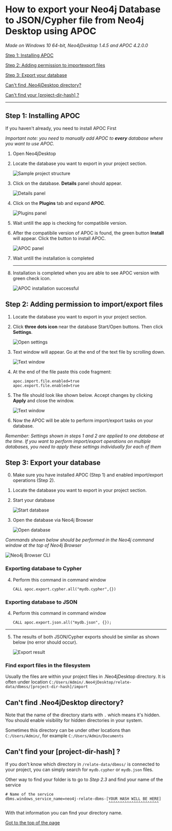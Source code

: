 # How to export your Neo4j Database to JSON/Cypher file from Neo4j Desktop using APOC

*Made on Windows 10 64-bit, Neo4jDesktop 1.4.5 and APOC 4.2.0.0*

[Step 1: Installing APOC](#step-1-installing-apoc)

[Step 2: Adding permission to importexport files](#step-2-adding-permission-to-importexport-files)

[Step 3: Export your database](#step-3-export-your-database)

[Can't find .Neo4jDesktop directory?](#cant-find-neo4jdesktop-directory)

[Can't find your [project-dir-hash] ?](#cant-find-your-project-dir-hash)

***

## Step 1: Installing APOC

If you haven't already, you need to install APOC First

*Important note: you need to manually add APOC to **every** database where you want to use APOC.*

1. Open Neo4jDesktop
2. Locate the database you want to export in your project section.

   ![Sample project structure](./img/1_1.png "Sample project structure")
3. Click on the database. **Details** panel should appear.

   ![Details panel](./img/1_2.png "Details panel")
4. Click on the **Plugins** tab and expand **APOC**.

   ![Plugins panel](./img/1_3.png "Plugins panel")
5. Wait untill the app is checking for compatibile version.
6. After the compatibile version of APOC is found, the green button **Install** will appear. Click the button to install APOC.

   ![APOC panel](./img/1_4.png "APOC panel")
7. Wait untill the installation is completed
   ___ 
8. Installation is completed when you are able to see APOC version with green check icon.

   ![APOC installation successful](./img/1_5.png "APOC installation successful")

## Step 2: Adding permission to import/export files

1. Locate the database you want to export in your project section.
2. Click **three dots icon** near the database Start/Open buttons. Then click **Settings**. 

   ![Open settings](./img/2_1.png "Open settings")
3. Text window will appear. Go at the end of the text file by scrolling down.

   ![Text window](./img/2_2.png "Text window")
4. At the end of the file paste this code fragment:
    ```
    apoc.import.file.enabled=true
    apoc.export.file.enabled=true
    ```
5. The file should look like shown below. Accept changes by clicking **Apply** and close the window.

   ![Text window](./img/2_3.png "Text window")
6. Now the APOC will be able to perform import/export tasks on your database. 

*Remember: Settings shown in steps 1 and 2 are applied to one database at the time. If you want to perform import/export operations on multiple databases, you need to apply these settings individually for each of them*

## Step 3: Export your database

0. Make sure you have installed APOC (Step 1) and enabled import/export operations (Step 2).
1. Locate the database you want to export in your project section.
2. Start your database

    ![Start database](./img/3_1.png "Start database")
3. Open the database via Neo4j Browser

   ![Open database](./img/3_2.png "Open database")

*Commands shown below should be performed in the Neo4j command window at the top of Neo4j Browser*

![Neo4j Browser CLI](./img/3_3.png "Neo4j Browser CLI")

### Exporting database to Cypher

4. Perform this command in command window
   ```cypher
   CALL apoc.export.cypher.all("mydb.cypher",{})
   ```

### Exporting database to JSON

4. Perform this command in command window
   ```cypher
   CALL apoc.export.json.all("mydb.json", {});
   ```

---

5. The results of both JSON/Cypher exports should be similar as shown below (no error should occur).

   ![Export result](./img/3_4.png "Export result")

### Find export files in the filesystem

Usually the files are within your project files in .Neo4jDesktop directory.
It is often under location `C:/Users/Admin/.Neo4jDesktop/relate-data/dbmss/[project-dir-hash]/import`

## Can't find .Neo4jDesktop directory?

Note that the name of the directory starts with `.` which means it's hidden. You should enable visibility for hidden directories in your system.

Sometimes this directory can be under other locations than `C:/Users/Admin/`, for example `C:/Users/Admin/Documents`

## Can't find your [project-dir-hash] ?

If you don't know which directory in `/relate-data/dbmss/` is connected to your project, you can simply search for `mydb.cypher` or `mydb.json` files.

Other way to find your folder is to go to *Step 2.3* and find your name of the service

```
# Name of the service
dbms.windows_service_name=neo4j-relate-dbms-[YOUR HASH WILL BE HERE]
                                             ^^^^^^^^^^^^^^^^^^^^^^
```

With that information you can find your directory name.


[Got to the top of the page](#how-to-export-your-neo4j-database-to-jsoncypher-file-from-neo4j-desktop-using-apoc)